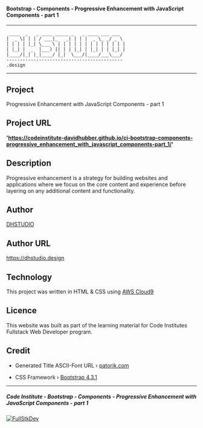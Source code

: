 #### Bootstrap - Components - Progressive Enhancement with JavaScript Components - part 1


***
     ____  _   _ ____ _____ _   _ ____ ___ ___  
    |  _ \| | | / ___|_   _| | | |  _ \_ _/ _ \ 
    | | | | |_| \___ \ | | | | | | | | | | | | |
    | |_| |  _  |___) || | | |_| | |_| | | |_| |
    |____/|_| |_|____/ |_|  \___/|____/___\___/ 
    -------------------------------------------
    .design
    
***



## Project

Progressive Enhancement with JavaScript Components - part 1


## Project URL

**'https://codeinstitute-davidhubber.github.io/ci-bootstrap-components-progressive_enhancement_with_javascript_components-part_1/'**


## Description

Progressive enhancement is a strategy for building websites and applications where we focus on the core content and experience before layering on any additional content and functionality.


## Author

[DHSTUDIO](https://dhstudio.design "DHSTUDIO")


## Author URL

<https://dhstudio.design>


## Technology
This project was written in HTML & CSS using [AWS Cloud9](https://aws.amazon.com/cloud9/ "Cloud9")


## Licence
This website was built as part of the learning material for Code Institutes Fullstack Web Developer program.


## Credit
- Generated Title ASCII-Font URL › [patorjk.com](http://patorjk.com/software/taag/#p=display&c=bash&f=Jerusalem&t=DHSTUDIO "Patorjk")

- CSS Framework › [Bootstrap 4.3.1](https://github.com/twbs/bootstrap "Bootstrap")

***

##### Code Institute - Bootstrap - Components - Progressive Enhancement with JavaScript Components - part 1

 [![FullStkDev](https://fullstk.dev/_external/fsd.svg)](https://fullstk.dev)
